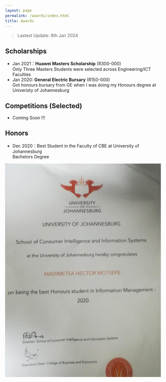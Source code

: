 ```yaml
---
layout: page
permalink: /awards/index.html
title: Awards
---
```


> Lastest Update: 8th Jan 2024 &nbsp; 

## Scholarships

- Jan 2021：**Huawei Masters Scholarship** (R300-000)<br>Only Three Masters Students were selected across Engineering/ICT Faculties
- Jan 2020: **General Electric Bursary** (R150-000)<br>Got honours bursary from GE when I was doing my Honours degree at Univeristy of Johannesburg
## Competitions (Selected)

- Coming Soon !!!

## Honors

- Dec 2020：Best Student in the Faculty of CBE at University of Johannesburg<br> Bachelors Degree

<div>
<img src="/images/best.jpg">
</div>
<br>



